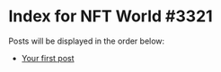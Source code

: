 # Index for NFT World #3321
Posts will be displayed in the order below:

- [Your first post](./001-first.md)

